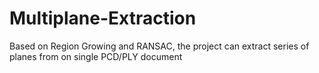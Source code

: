 # Multiplane-Extraction
Based  on Region Growing and RANSAC, the project can extract series of planes from on single PCD/PLY document 
